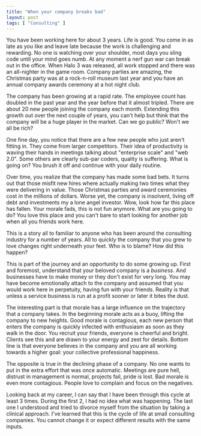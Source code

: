 ```yaml
---
title: "When your company breaks bad"
layout: post
tags: [ "Consulting" ]
---
```


You have been working here for about 3 years. Life is good. You come in as late as you like and leave late because the work is challenging and rewarding. No one is watching over your shoulder, most days you sling code until your mind goes numb. At any moment a nerf gun war can break out in the office. When Halo 3 was released, all work stopped and there was an all-nighter in the game room. Company parties are amazing, the Christmas party was at a rock-n-roll museum last year and you have an annual company awards ceremony at a hot night club.

The company has been growing at a rapid rate.  The employee count has doubled in the past year and the year before that it almost tripled. There are about 20 new people joining the company each month. Extending this growth out over the next couple of years, you can't help but think that the company will be a huge player in the market. Can we go public? Won't we all be rich?

One fine day, you notice that there are a few new people who just aren't fitting in. They come from larger competitors. Their idea of productivity is waving their hands in meetings talking about "enterprise scale" and "web 2.0". Some others are clearly sub-par coders, quality is suffering. What is going on? You brush it off and continue with your daily routine.

Over time, you realize that the company has made some bad bets. It turns out that those misfit new hires where actually making two times what they were delivering in value. Those Christmas parties and award ceremonies cost in the millions of dollars. Worse yet, the company is insolvent, living off debt and investments my a lone angel investor. Wow, look how far this place has fallen. Your morale fads, this is not fun anymore. What are you going to do? You love this place and you can't bare to start looking for another job when all you friends work here.

This is a story all to familiar to anyone who has been around the consulting industry for a number of years. All to quickly the company that you grew to love changes right underneath your feet. Who is to blame? How did this happen?

This is part of the journey and an opportunity to do some growing up. First and foremost, understand that your beloved company is a _business_. And businesses have to make money or they don't exist for very long. You may have become emotionally attach to the company and assumed that you would work here in perpetuity, having fun with your friends. Reality is that unless a service business is run at a profit sooner or later it bites the dust.

The interesting part is that morale has a large influence on the trajectory that a company takes. In the beginning morale acts as a buoy, lifting the company to new heights. Good morale is contagious, each new person that enters the company is quickly infected with enthusiasm as soon as they walk in the door. You recruit your friends, everyone is cheerful and bright. Clients see this and are drawn to your energy and zest for details. Bottom line is that everyone believes in the company and you are all working towards a higher goal: your collective professional happiness.

The opposite is true in the declining phase of a company. No one wants to put in the extra effort that was once automatic. Meetings are pure hell, distrust in management is normal, projects fail, pride is lost. Bad morale is even more contagious. People love to complain and focus on the negatives.

Looking back at my career, I can say that I have been through this cycle at least 3 times. During the first 2, I had no idea what was happening. The last one I understood and tried to divorce myself from the situation by taking a clinical approach. I've learned that this is the cycle of life at small consulting companies. You cannot change it or expect different results with the same inputs.


